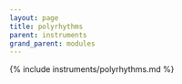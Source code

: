 ```yaml
---
layout: page
title: polyrhythms
parent: instruments
grand_parent: modules
---
```


{% include instruments/polyrhythms.md %}
